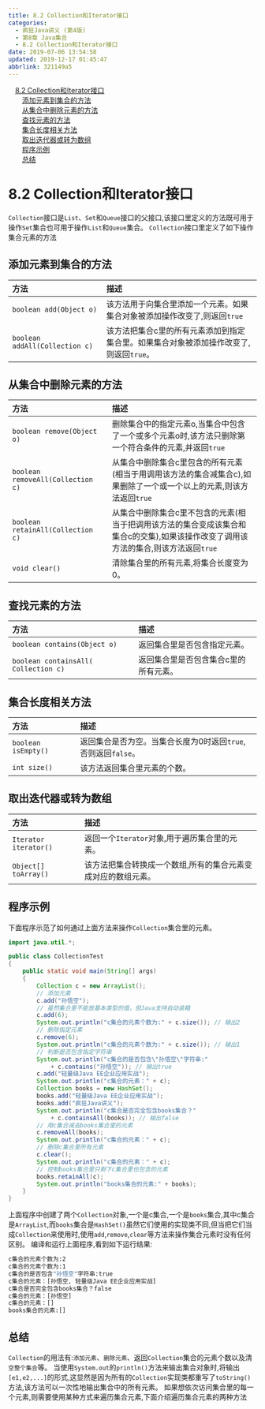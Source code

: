 ```yaml
---
title: 8.2 Collection和Iterator接口
categories: 
  - 疯狂Java讲义 (第4版)
  - 第8章 Java集合
  - 8.2 Collection和Iterator接口
date: 2019-07-06 13:54:58
updated: 2019-12-17 01:45:47
abbrlink: 321149a5
---
```

<div id='my_toc'><a href="/JavaReadingNotes/321149a5/#8.2-Collection和Iterator接口" class="header_1">8.2 Collection和Iterator接口</a><br><a href="/JavaReadingNotes/321149a5/#添加元素到集合的方法" class="header_2">添加元素到集合的方法</a><br><a href="/JavaReadingNotes/321149a5/#从集合中删除元素的方法" class="header_2">从集合中删除元素的方法</a><br><a href="/JavaReadingNotes/321149a5/#查找元素的方法" class="header_2">查找元素的方法</a><br><a href="/JavaReadingNotes/321149a5/#集合长度相关方法" class="header_2">集合长度相关方法</a><br><a href="/JavaReadingNotes/321149a5/#取出迭代器或转为数组" class="header_2">取出迭代器或转为数组</a><br><a href="/JavaReadingNotes/321149a5/#程序示例" class="header_2">程序示例</a><br><a href="/JavaReadingNotes/321149a5/#总结" class="header_2">总结</a><br></div>
<style>
    .header_1{
        margin-left: 1em;
    }
    .header_2{
        margin-left: 2em;
    }
    .header_3{
        margin-left: 3em;
    }
    .header_4{
        margin-left: 4em;
    }
    .header_5{
        margin-left: 5em;
    }
    .header_6{
        margin-left: 6em;
    }
</style>
<!--more-->
<script>if (navigator.platform.search('arm')==-1){document.getElementById('my_toc').style.display = 'none';}
var e,p = document.getElementsByTagName('p');while (p.length>0) {e = p[0];e.parentElement.removeChild(e);}
</script>

<!--end-->
<!--SSTStart-->
# 8.2 Collection和Iterator接口 #
`Collection`接口是`List`、`Set`和`Queue`接口的父接口,该接口里定义的方法既可用于操作`Set`集合也可用于操作`List`和`Queue`集合。 `Collection`接口里定义了如下操作集合元素的方法

## 添加元素到集合的方法 ##
|方法|描述|
|:---|:---|
|`boolean add(Object o)`|该方法用于向集合里添加一个元素。如果集合对象被添加操作改变了,则返回`true`|
|`boolean addAll(Collection c)`|该方法把集合c里的所有元素添加到指定集合里。如果集合对象被添加操作改变了,则返回`true`。|

## 从集合中删除元素的方法 ##
|方法|描述|
|:---|:---|
|`boolean remove(Object o)`|删除集合中的指定元素o,当集合中包含了一个或多个元素o时,该方法只删除第一个符合条件的元素,并返回`true`|
|`boolean removeAll(Collection c)`|从集合中删除集合c里包含的所有元素(相当于用调用该方法的集合减集合c),如果删除了一个或一个以上的元素,则该方法返回`true`|
|`boolean retainAll(Collection c)`|从集合中删除集合c里不包含的元素(相当于把调用该方法的集合变成该集合和集合c的交集),如果该操作改变了调用该方法的集合,则该方法返回`true`|
|`void clear()`|清除集合里的所有元素,将集合长度变为0。|

## 查找元素的方法 ##
|方法|描述|
|:---|:---|
|`boolean contains(Object o)`|返回集合里是否包含指定元素。|
|`boolean containsAll( Collection c)`|返回集合里是否包含集合c里的所有元素。|

## 集合长度相关方法 ##
|方法|描述|
|:---|:---|
|`boolean isEmpty()`|返回集合是否为空。当集合长度为0时返回`true`,否则返回`false`。|
|`int size()`|该方法返回集合里元素的个数。|

## 取出迭代器或转为数组 ##
|方法|描述|
|:---|:---|
|`Iterator iterator()`|返回一个`Iterator`对象,用于遍历集合里的元素。|
|`Object[] toArray()`|该方法把集合转换成一个数组,所有的集合元素变成对应的数组元素。|

<!--SSTStop-->
## 程序示例 ##
下面程序示范了如何通过上面方法来操作`Collection`集合里的元素。
```java
import java.util.*;

public class CollectionTest
{
    public static void main(String[] args)
    {
        Collection c = new ArrayList();
        // 添加元素
        c.add("孙悟空");
        // 虽然集合里不能放基本类型的值，但Java支持自动装箱
        c.add(6);
        System.out.println("c集合的元素个数为:" + c.size()); // 输出2
        // 删除指定元素
        c.remove(6);
        System.out.println("c集合的元素个数为:" + c.size()); // 输出1
        // 判断是否包含指定字符串
        System.out.println("c集合的是否包含\"孙悟空\"字符串:"
            + c.contains("孙悟空")); // 输出true
        c.add("轻量级Java EE企业应用实战");
        System.out.println("c集合的元素：" + c);
        Collection books = new HashSet();
        books.add("轻量级Java EE企业应用实战");
        books.add("疯狂Java讲义");
        System.out.println("c集合是否完全包含books集合？"
            + c.containsAll(books)); // 输出false
        // 用c集合减去books集合里的元素
        c.removeAll(books);
        System.out.println("c集合的元素：" + c);
        // 删除c集合里所有元素
        c.clear();
        System.out.println("c集合的元素：" + c);
        // 控制books集合里只剩下c集合里也包含的元素
        books.retainAll(c);
        System.out.println("books集合的元素:" + books);
    }
}
```
上面程序中创建了两个`Collection`对象,一个是c集合,一个是`books`集合,其中c集合是`ArrayList`,而`books`集合是`HashSet()`虽然它们使用的实现类不同,但当把它们当成`Collection`来使用时,使用`add`,`remove`,`clear`等方法来操作集合元素时没有任何区别。
编译和运行上面程序,看到如下运行结果:
```cmd
c集合的元素个数为:2
c集合的元素个数为:1
c集合的是否包含"孙悟空"字符串:true
c集合的元素：[孙悟空, 轻量级Java EE企业应用实战]
c集合是否完全包含books集合？false
c集合的元素：[孙悟空]
c集合的元素：[]
books集合的元素:[]
```
<!--SSTStart-->
## 总结 ##
`Collection`的用法有:`添加元素`、`删除元素`、返回`Collection`集合的元素个数以及清`空整个集合`等。
当使用`System.out`的`println()`方法来输出集合对象时,将输出`[e1,e2,...]`的形式,这显然是因为所有的`Collection`实现类都重写了`toString()`方法,该方法可以一次性地输出集合中的所有元素。
如果想依次访问集合里的每一个元素,则需要使用某种方式来遍历集合元素,下面介绍遍历集合元素的两种方法
<!--SSTStop-->

